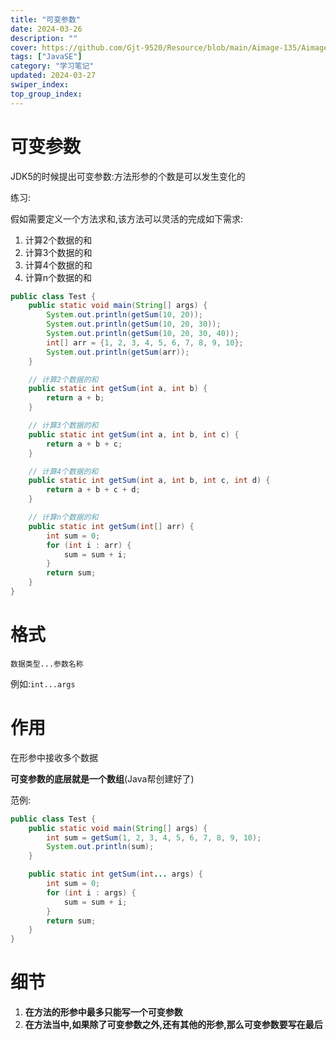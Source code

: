 ```yaml
---
title: "可变参数"
date: 2024-03-26
description: ""
cover: https://github.com/Gjt-9520/Resource/blob/main/Aimage-135/Aimage38.jpg?raw=true
tags: ["JavaSE"]
category: "学习笔记"
updated: 2024-03-27
swiper_index: 
top_group_index: 
---
```


# 可变参数

JDK5的时候提出可变参数:方法形参的个数是可以发生变化的

练习:

假如需要定义一个方法求和,该方法可以灵活的完成如下需求:                
1. 计算2个数据的和             
2. 计算3个数据的和              
3. 计算4个数据的和                  
4. 计算n个数据的和      

```java
public class Test {
    public static void main(String[] args) {
        System.out.println(getSum(10, 20));
        System.out.println(getSum(10, 20, 30));
        System.out.println(getSum(10, 20, 30, 40));
        int[] arr = {1, 2, 3, 4, 5, 6, 7, 8, 9, 10};
        System.out.println(getSum(arr));
    }

    // 计算2个数据的和
    public static int getSum(int a, int b) {
        return a + b;
    }

    // 计算3个数据的和
    public static int getSum(int a, int b, int c) {
        return a + b + c;
    }

    // 计算4个数据的和
    public static int getSum(int a, int b, int c, int d) {
        return a + b + c + d;
    }

    // 计算n个数据的和
    public static int getSum(int[] arr) {
        int sum = 0;
        for (int i : arr) {
            sum = sum + i;
        }
        return sum;
    }
}
```

# 格式

`数据类型...参数名称`

例如:`int...args`

# 作用

在形参中接收多个数据

**可变参数的底层就是一个数组**(Java帮创建好了)

范例:

```java
public class Test {
    public static void main(String[] args) {
        int sum = getSum(1, 2, 3, 4, 5, 6, 7, 8, 9, 10);
        System.out.println(sum);
    }

    public static int getSum(int... args) {
        int sum = 0;
        for (int i : args) {
            sum = sum + i;
        }
        return sum;
    }
}
```

# 细节

1. **在方法的形参中最多只能写一个可变参数**
2. **在方法当中,如果除了可变参数之外,还有其他的形参,那么可变参数要写在最后**